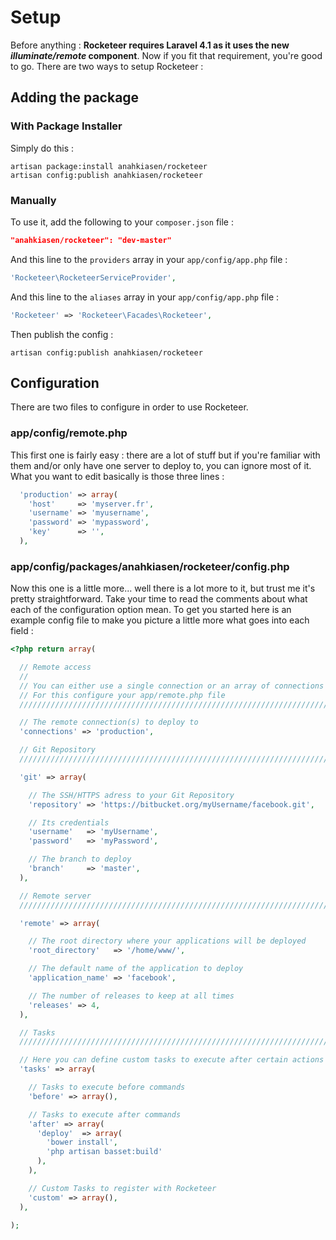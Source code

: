 # Setup

Before anything : **Rocketeer requires Laravel 4.1 as it uses the new _illuminate/remote_ component**.
Now if you fit that requirement, you're good to go. There are two ways to setup Rocketeer :

## Adding the package

### With Package Installer

Simply do this :

```
artisan package:install anahkiasen/rocketeer
artisan config:publish anahkiasen/rocketeer
```

### Manually

To use it, add the following to your `composer.json` file :

```json
"anahkiasen/rocketeer": "dev-master"
```

And this line to the `providers` array in your `app/config/app.php` file :

```php
'Rocketeer\RocketeerServiceProvider',
```

And this line to the `aliases` array in your `app/config/app.php` file :

```php
'Rocketeer' => 'Rocketeer\Facades\Rocketeer',
```

Then publish the config :

```
artisan config:publish anahkiasen/rocketeer
```

## Configuration

There are two files to configure in order to use Rocketeer.

### app/config/remote.php

This first one is fairly easy : there are a lot of stuff but if you're familiar with them and/or only have one server to deploy to, you can ignore most of it.
What you want to edit basically is those three lines :

```php
  'production' => array(
    'host'     => 'myserver.fr',
    'username' => 'myusername',
    'password' => 'mypassword',
    'key'      => '',
  ),
```

### app/config/packages/anahkiasen/rocketeer/config.php

Now this one is a little more... well there is a lot more to it, but trust me it's pretty straightforward. Take your time to read the comments about what each of the configuration option mean.
To get you started here is an example config file to make you picture a little more what goes into each field :

```php
<?php return array(

  // Remote access
  //
  // You can either use a single connection or an array of connections
  // For this configure your app/remote.php file
  //////////////////////////////////////////////////////////////////////

  // The remote connection(s) to deploy to
  'connections' => 'production',

  // Git Repository
  //////////////////////////////////////////////////////////////////////

  'git' => array(

    // The SSH/HTTPS adress to your Git Repository
    'repository' => 'https://bitbucket.org/myUsername/facebook.git',

    // Its credentials
    'username'   => 'myUsername',
    'password'   => 'myPassword',

    // The branch to deploy
    'branch'     => 'master',
  ),

  // Remote server
  //////////////////////////////////////////////////////////////////////

  'remote' => array(

    // The root directory where your applications will be deployed
    'root_directory'   => '/home/www/',

    // The default name of the application to deploy
    'application_name' => 'facebook',

    // The number of releases to keep at all times
    'releases' => 4,
  ),

  // Tasks
  //////////////////////////////////////////////////////////////////////

  // Here you can define custom tasks to execute after certain actions
  'tasks' => array(

    // Tasks to execute before commands
    'before' => array(),

    // Tasks to execute after commands
    'after' => array(
      'deploy'  => array(
        'bower install',
        'php artisan basset:build'
      ),
    ),

    // Custom Tasks to register with Rocketeer
    'custom' => array(),
  ),

);
```